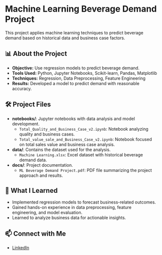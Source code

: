 # Machine Learning Beverage Demand Project

This project applies machine learning techniques to predict beverage demand based on historical data and business case factors.

## 📊 About the Project
- **Objective:** Use regression models to predict beverage demand.
- **Tools Used:** Python, Jupyter Notebooks, Scikit-learn, Pandas, Matplotlib
- **Techniques:** Regression, Data Preprocessing, Feature Engineering
- **Results:** Developed a model to predict demand with reasonable accuracy.

## 🛠️ Project Files
- **notebooks/**: Jupyter notebooks with data analysis and model development.
  - `Total_Quality_and_Business_Case_v2.ipynb`: Notebook analyzing quality and business cases.
  - `Total_value_sale_and_Business_Case_v2.ipynb`: Notebook focused on total sales value and business case analysis.
- **data/**: Contains the dataset used for the analysis.
  - `Machine Learning.xlsx`: Excel dataset with historical beverage demand data.
- **docs/**: Project documentation.
  - `ML Beverage Demand Project.pdf`: PDF file summarizing the project approach and results.

## 🌱 What I Learned
- Implemented regression models to forecast business-related outcomes.
- Gained hands-on experience in data preprocessing, feature engineering, and model evaluation.
- Learned to analyze business data for actionable insights.

## 📫 Connect with Me
- [LinkedIn](https://www.linkedin.com/in/akucerovska/)
